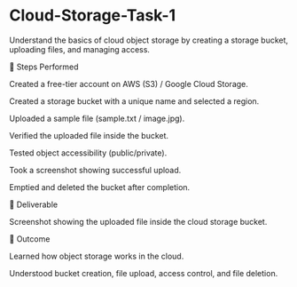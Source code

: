 # Cloud-Storage-Task-1
Understand the basics of cloud object storage by creating a storage bucket, uploading files, and managing access.

🧩 Steps Performed

Created a free-tier account on AWS (S3) / Google Cloud Storage.

Created a storage bucket with a unique name and selected a region.

Uploaded a sample file (sample.txt / image.jpg).

Verified the uploaded file inside the bucket.

Tested object accessibility (public/private).

Took a screenshot showing successful upload.

Emptied and deleted the bucket after completion.

📸 Deliverable

Screenshot showing the uploaded file inside the cloud storage bucket.

🧠 Outcome

Learned how object storage works in the cloud.

Understood bucket creation, file upload, access control, and file deletion.
